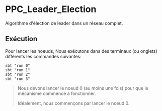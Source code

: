 # PPC_Leader_Election

Algorithme d'élection de leader dans un réseau complet.

## Exécution

Pour lancer les noeuds, Nous exécutons dans des terminaux (ou onglets) différents les commandes suivantes:

 ```shell
 sbt "run 0"
 sbt "run 1"
 sbt "run 2"
 sbt "run 3"
 ```

> Nous devons lancer le noeud 0 (au moins une fois) pour que le mécanisme commence à fonctionner.
>
> Idéalement, nous commençons par lancer le noeud 0.
